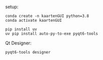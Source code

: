 setup:
```shell
conda create -n kaartenGUI python=3.8
conda activate kaartenGUI

pip install uv
uv pip install auto-py-to-exe pyqt6-tools
```


Qt Designer:
```shell
pyqt6-tools designer
```